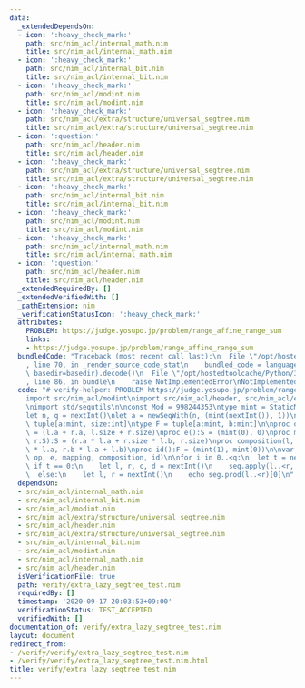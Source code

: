 ```yaml
---
data:
  _extendedDependsOn:
  - icon: ':heavy_check_mark:'
    path: src/nim_acl/internal_math.nim
    title: src/nim_acl/internal_math.nim
  - icon: ':heavy_check_mark:'
    path: src/nim_acl/internal_bit.nim
    title: src/nim_acl/internal_bit.nim
  - icon: ':heavy_check_mark:'
    path: src/nim_acl/modint.nim
    title: src/nim_acl/modint.nim
  - icon: ':heavy_check_mark:'
    path: src/nim_acl/extra/structure/universal_segtree.nim
    title: src/nim_acl/extra/structure/universal_segtree.nim
  - icon: ':question:'
    path: src/nim_acl/header.nim
    title: src/nim_acl/header.nim
  - icon: ':heavy_check_mark:'
    path: src/nim_acl/extra/structure/universal_segtree.nim
    title: src/nim_acl/extra/structure/universal_segtree.nim
  - icon: ':heavy_check_mark:'
    path: src/nim_acl/internal_bit.nim
    title: src/nim_acl/internal_bit.nim
  - icon: ':heavy_check_mark:'
    path: src/nim_acl/modint.nim
    title: src/nim_acl/modint.nim
  - icon: ':heavy_check_mark:'
    path: src/nim_acl/internal_math.nim
    title: src/nim_acl/internal_math.nim
  - icon: ':question:'
    path: src/nim_acl/header.nim
    title: src/nim_acl/header.nim
  _extendedRequiredBy: []
  _extendedVerifiedWith: []
  _pathExtension: nim
  _verificationStatusIcon: ':heavy_check_mark:'
  attributes:
    PROBLEM: https://judge.yosupo.jp/problem/range_affine_range_sum
    links:
    - https://judge.yosupo.jp/problem/range_affine_range_sum
  bundledCode: "Traceback (most recent call last):\n  File \"/opt/hostedtoolcache/Python/3.8.5/x64/lib/python3.8/site-packages/onlinejudge_verify/documentation/build.py\"\
    , line 70, in _render_source_code_stat\n    bundled_code = language.bundle(stat.path,\
    \ basedir=basedir).decode()\n  File \"/opt/hostedtoolcache/Python/3.8.5/x64/lib/python3.8/site-packages/onlinejudge_verify/languages/nim.py\"\
    , line 86, in bundle\n    raise NotImplementedError\nNotImplementedError\n"
  code: "# verify-helper: PROBLEM https://judge.yosupo.jp/problem/range_affine_range_sum\n\
    import src/nim_acl/modint\nimport src/nim_acl/header, src/nim_acl/extra/structure/universal_segtree\n\
    \nimport std/sequtils\n\nconst Mod = 998244353\ntype mint = StaticModInt[Mod]\n\
    let n, q = nextInt()\nlet a = newSeqWith(n, (mint(nextInt()), 1))\n\ntype S =\
    \ tuple[a:mint, size:int]\ntype F = tuple[a:mint, b:mint]\n\nproc op(l, r:S):S\
    \ = (l.a + r.a, l.size + r.size)\nproc e():S = (mint(0), 0)\nproc mapping(l:F,\
    \ r:S):S = (r.a * l.a + r.size * l.b, r.size)\nproc composition(l, r:F):F = (r.a\
    \ * l.a, r.b * l.a + l.b)\nproc id():F = (mint(1), mint(0))\n\nvar seg = init_lazy_segtree(a,\
    \ op, e, mapping, composition, id)\n\nfor i in 0..<q:\n  let t = nextInt()\n \
    \ if t == 0:\n    let l, r, c, d = nextInt()\n    seg.apply(l..<r, (mint(c), mint(d)))\n\
    \  else:\n    let l, r = nextInt()\n    echo seg.prod(l..<r)[0]\n"
  dependsOn:
  - src/nim_acl/internal_math.nim
  - src/nim_acl/internal_bit.nim
  - src/nim_acl/modint.nim
  - src/nim_acl/extra/structure/universal_segtree.nim
  - src/nim_acl/header.nim
  - src/nim_acl/extra/structure/universal_segtree.nim
  - src/nim_acl/internal_bit.nim
  - src/nim_acl/modint.nim
  - src/nim_acl/internal_math.nim
  - src/nim_acl/header.nim
  isVerificationFile: true
  path: verify/extra_lazy_segtree_test.nim
  requiredBy: []
  timestamp: '2020-09-17 20:03:53+09:00'
  verificationStatus: TEST_ACCEPTED
  verifiedWith: []
documentation_of: verify/extra_lazy_segtree_test.nim
layout: document
redirect_from:
- /verify/verify/extra_lazy_segtree_test.nim
- /verify/verify/extra_lazy_segtree_test.nim.html
title: verify/extra_lazy_segtree_test.nim
---
```

